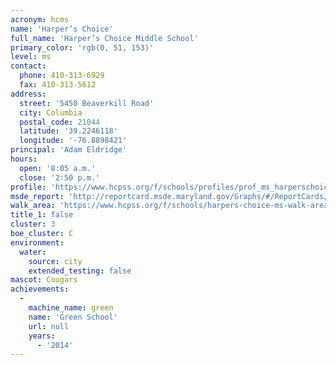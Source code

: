 ```yaml
---
acronym: hcms
name: 'Harper’s Choice'
full_name: 'Harper’s Choice Middle School'
primary_color: 'rgb(0, 51, 153)'
level: ms
contact:
  phone: 410-313-6929
  fax: 410-313-5612
address:
  street: '5450 Beaverkill Road'
  city: Columbia
  postal_code: 21044
  latitude: '39.2246118'
  longitude: '-76.8898421'
principal: 'Adam Eldridge'
hours:
  open: '8:05 a.m.'
  close: '2:50 p.m.'
profile: 'https://www.hcpss.org/f/schools/profiles/prof_ms_harperschoice.pdf'
msde_report: 'http://reportcard.msde.maryland.gov/Graphs/#/ReportCards/ReportCardSchool/1//1/13/0518/'
walk_area: 'https://www.hcpss.org/f/schools/harpers-choice-ms-walk-area.pdf'
title_1: false
cluster: 3
boe_cluster: C
environment:
  water:
    source: city
    extended_testing: false
mascot: Cougars
achievements:
  -
    machine_name: green
    name: 'Green School'
    url: null
    years:
      - '2014'
---
```

